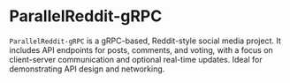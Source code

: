 # ParallelReddit-gRPC
`ParallelReddit-gRPC` is a gRPC-based, Reddit-style social media project. It includes API endpoints for posts, comments, and voting, with a focus on client-server communication and optional real-time updates. Ideal for demonstrating API design and networking.
